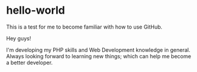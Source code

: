 # hello-world
This is a test for me to become familiar with how to use GitHub.

Hey guys!

I'm developing my PHP skills and Web Development knowledge in general.
Always looking forward to learning new things; which can help me become a better developer.
